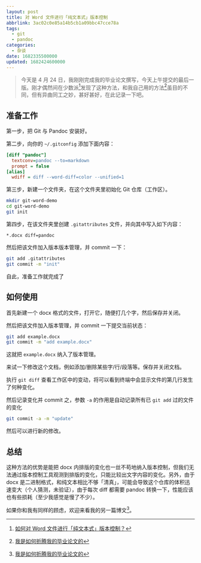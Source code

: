 ```yaml
---
layout: post
title: 对 Word 文件进行「纯文本式」版本控制
abbrlink: 3ac02c0e85a14b5cb1a09bbc47cce78a
tags:
  - git
  - pandoc
categories:
  - 杂谈
date: 1682335500000
updated: 1682424600000
---
```

> 今天是 4 月 24 日，我刚刚完成我的毕业论文撰写，今天上午提交的最后一版。刚才偶然间在少数派[^1]发现了这种方法，和我自己用的方法[^2]虽目的不同，但有异曲同工之妙，甚好甚好，在此记录一下吧。

## 准备工作

第一步，把 Git 与 Pandoc 安装好。

第二步，向你的 `~/.gitconfig` 添加下面内容：

```cfg
[diff "pandoc"]
  textconv=pandoc --to=markdown
  prompt = false
[alias]
  wdiff = diff --word-diff=color --unified=1
```

第三步，新建一个文件夹，在这个文件夹里初始化 Git 仓库（工作区）。

```bash
mkdir git-word-demo
cd git-word-demo
git init
```

第四步，在该文件夹里创建 `.gitattributes` 文件，并向其中写入如下内容：

```config
*.docx diff=pandoc
```

然后把该文件加入版本版本管理，并 commit 一下：

```bash
git add .gitattributes
git commit -m "init"
```

自此，准备工作就完成了

## 如何使用

首先新建一个 docx 格式的文件，打开它，随便打几个字，然后保存并关闭。

然后把该文件加入版本管理，并 commit 一下提交当前状态：

```bash
git add example.docx
git commit -m "add example.docx"
```

这就把 `example.docx` 纳入了版本管理。

来试一下修改这个文档，例如添加/删除某些字/行/段落等。保存并关闭文档。

执行 `git diff` 查看工作区中的变动，将可以看到终端中会显示文件的第几行发生了何种变化。

然后记录变化并 commit 之，参数 `-a` 的作用是自动记录所有已 `git add` 过的文件的变化

```bash
git commit -a -m "update"
```

然后可以进行新的修改。

## 总结

这种方法的优势是能把 docx 内排版的变化也一丝不苟地纳入版本控制，但我们无法通过版本控制工具观测到排版的变化，只能比较出文字内容的变化。另外，由于 docx 是二进制格式，和纯文本相比不够「清真」，可能会导致这个仓库的体积迅速变大（个人猜测，未验证），由于每次 diff 都需要 pandoc 转换一下，性能应该也有些损耗（至少我感觉是慢了不少）。

如果你和我有同样的顾虑，欢迎来看我的另一篇博文[^2]。

[^1]: [如何对 Word 文件进行「纯文本式」版本控制？](https://sspai.com/post/58507)


[^2]: [我是如何折腾我的毕业论文的](/post/a95c408eb04f4dfc88634660622a6d2e/)

